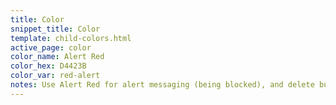 ```yaml
---
title: Color
snippet_title: Color
template: child-colors.html
active_page: color
color_name: Alert Red
color_hex: D4423B
color_var: red-alert
notes: Use Alert Red for alert messaging (being blocked), and delete buttons.
---
```

